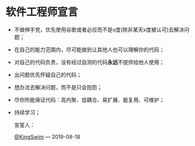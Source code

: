 # 软件工程师宣言

- 不做伸手党，优先使用谷歌或者必应而不是x度(除非某天x度被认可)去解决问题；

- 在自己的能力范围内，尽可能做到让其他人也可以理解你的代码；

- 对自己的代码负责，没有经过自测的代码**永远**不提供给他人使用；

- 出问题优先怀疑自己的代码；

- 想办法去解决问题，而不是只会抱怨；

- 尽你所能保证代码：高内聚、低耦合、易扩展、能复用、可维护；

- 持续学习；

  宣誓人：
  
  [@KingSwim](https://github.com/KingSwim404) — 2019-08-18